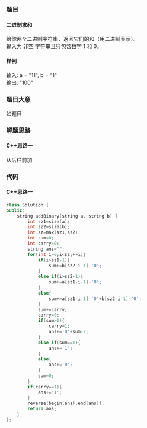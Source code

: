 ### 题目
#### 二进制求和
给你两个二进制字符串，返回它们的和（用二进制表示）。  
输入为 非空 字符串且只包含数字 1 和 0。
#### 样例
输入: a = "11", b = "1"  
输出: "100"
### 题目大意
如题目
### 解题思路
#### C++思路一
从后往前加
### 代码
#### C++思路一
```C++
class Solution {
public:
    string addBinary(string a, string b) {
        int sz1=size(a);
        int sz2=size(b);
        int sz=max(sz1,sz2);
        int sum=0;
        int carry=0;
        string ans="";
        for(int i=0;i<sz;++i){
            if(i>sz1-1){
                sum+=b[sz2-i-1]-'0';
            }
            else if(i>sz2-1){
                sum+=a[sz1-i-1]-'0';
            }
            else{
                sum+=a[sz1-i-1]-'0'+b[sz2-i-1]-'0';
            }
            sum+=carry;
            carry=0;
            if(sum>1){
                carry=1;
                ans+='0'+sum-2;
            }
            else if(sum==1){
                ans+='1';
            }
            else{
                ans+='0';
            }
            sum=0;
        }
        if(carry==1){
            ans+='1';
        }
        reverse(begin(ans),end(ans));
        return ans;
    }
};
```